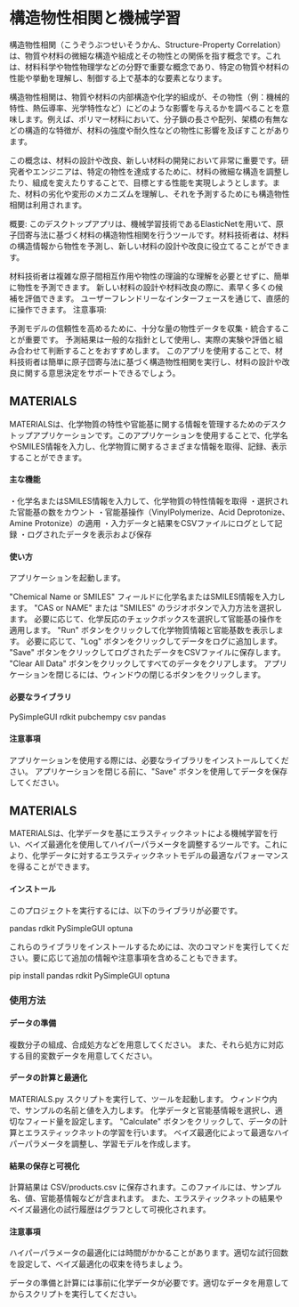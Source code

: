 # 構造物性相関と機械学習

構造物性相関（こうぞうぶつせいそうかん、Structure-Property Correlation）は、物質や材料の微細な構造や組成とその物性との関係を指す概念です。これは、材料科学や物性物理学などの分野で重要な概念であり、特定の物質や材料の性能や挙動を理解し、制御する上で基本的な要素となります。

構造物性相関は、物質や材料の内部構造や化学的組成が、その物性（例：機械的特性、熱伝導率、光学特性など）にどのような影響を与えるかを調べることを意味します。例えば、ポリマー材料において、分子鎖の長さや配列、架橋の有無などの構造的な特徴が、材料の強度や耐久性などの物性に影響を及ぼすことがあります。

この概念は、材料の設計や改良、新しい材料の開発において非常に重要です。研究者やエンジニアは、特定の物性を達成するために、材料の微細な構造を調整したり、組成を変えたりすることで、目標とする性能を実現しようとします。また、材料の劣化や変形のメカニズムを理解し、それを予測するためにも構造物性相関は利用されます。


概要:
このデスクトップアプリは、機械学習技術であるElasticNetを用いて、原子団寄与法に基づく材料の構造物性相関を行うツールです。材料技術者は、材料の構造情報から物性を予測し、新しい材料の設計や改良に役立てることができます。


材料技術者は複雑な原子間相互作用や物性の理論的な理解を必要とせずに、簡単に物性を予測できます。
新しい材料の設計や材料改良の際に、素早く多くの候補を評価できます。
ユーザーフレンドリーなインターフェースを通じて、直感的に操作できます。
注意事項:

予測モデルの信頼性を高めるために、十分な量の物性データを収集・統合することが重要です。
予測結果は一般的な指針として使用し、実際の実験や評価と組み合わせて判断することをおすすめします。
このアプリを使用することで、材料技術者は簡単に原子団寄与法に基づく構造物性相関を実行し、材料の設計や改良に関する意思決定をサポートできるでしょう。

## MATERIALS

MATERIALSは、化学物質の特性や官能基に関する情報を管理するためのデスクトップアプリケーションです。このアプリケーションを使用することで、化学名やSMILES情報を入力し、化学物質に関するさまざまな情報を取得、記録、表示することができます。

#### 主な機能

・化学名またはSMILES情報を入力して、化学物質の特性情報を取得
・選択された官能基の数をカウント
・官能基操作（VinylPolymerize、Acid Deprotonize、Amine Protonize）の適用
・入力データと結果をCSVファイルにログとして記録
・ログされたデータを表示および保存

#### 使い方

アプリケーションを起動します。

"Chemical Name or SMILES" フィールドに化学名またはSMILES情報を入力します。
"CAS or NAME" または "SMILES" のラジオボタンで入力方法を選択します。
必要に応じて、化学反応のチェックボックスを選択して官能基の操作を適用します。
"Run" ボタンをクリックして化学物質情報と官能基数を表示します。
必要に応じて、"Log" ボタンをクリックしてデータをログに追加します。
"Save" ボタンをクリックしてログされたデータをCSVファイルに保存します。
"Clear All Data" ボタンをクリックしてすべてのデータをクリアします。
アプリケーションを閉じるには、ウィンドウの閉じるボタンをクリックします。

#### 必要なライブラリ
PySimpleGUI
rdkit
pubchempy
csv
pandas
#### 注意事項
アプリケーションを使用する際には、必要なライブラリをインストールしてください。
アプリケーションを閉じる前に、"Save" ボタンを使用してデータを保存してください。



## MATERIALS

MATERIALSは、化学データを基にエラスティックネットによる機械学習を行い、ベイズ最適化を使用してハイパーパラメータを調整するツールです。これにより、化学データに対するエラスティックネットモデルの最適なパフォーマンスを得ることができます。

#### インストール

このプロジェクトを実行するには、以下のライブラリが必要です。

pandas
rdkit
PySimpleGUI
optuna

これらのライブラリをインストールするためには、次のコマンドを実行してください。要に応じて追加の情報や注意事項を含めることもできます。


pip install pandas rdkit PySimpleGUI optuna

### 使用方法
#### データの準備

複数分子の組成、合成処方などを用意してください。
また、それら処方に対応する目的変数データを用意してください。

#### データの計算と最適化

MATERIALS.py スクリプトを実行して、ツールを起動します。
ウィンドウ内で、サンプルの名前と値を入力します。
化学データと官能基情報を選択し、適切なフィード量を設定します。
"Calculate" ボタンをクリックして、データの計算とエラスティックネットの学習を行います。
ベイズ最適化によって最適なハイパーパラメータを調整し、学習モデルを作成します。

#### 結果の保存と可視化

計算結果は CSV/products.csv に保存されます。このファイルには、サンプル名、値、官能基情報などが含まれます。
また、エラスティックネットの結果やベイズ最適化の試行履歴はグラフとして可視化されます。

#### 注意事項

ハイパーパラメータの最適化には時間がかかることがあります。適切な試行回数を設定して、ベイズ最適化の収束を待ちましょう。

データの準備と計算には事前に化学データが必要です。適切なデータを用意してからスクリプトを実行してください。






